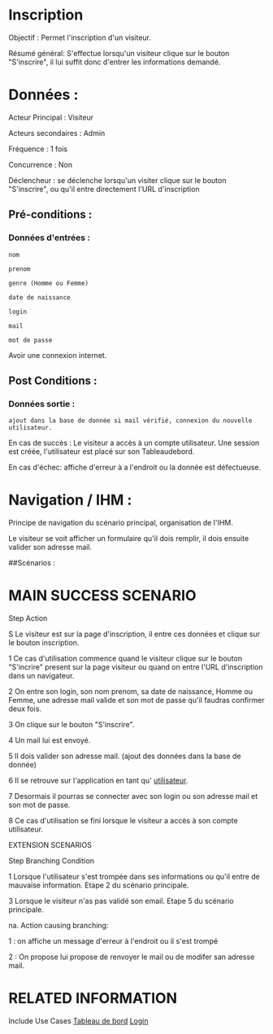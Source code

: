 # Inscription


Objectif :  Permet l'inscription d'un visiteur.

Résumé général: S'effectue lorsqu'un visiteur clique sur le bouton "S'inscrire", il lui suffit donc d'entrer les informations demandé.

# Données :

Acteur Principal : Visiteur

Acteurs secondaires : Admin

Fréquence   : 1 fois

Concurrence : Non

Déclencheur : se déclenche lorsqu'un visiter clique sur le bouton "S'inscrire", ou qu'il entre directement l'URL d'inscription

## Pré-conditions :

### Données d'entrées :
	nom 

	prenom

	genre (Homme ou Femme)

	date de naissance

	login

	mail

	mot de passe

Avoir une connexion internet.

## Post Conditions :

### Données sortie :
	
	ajout dans la base de donnée si mail vérifié, connexion du nouvelle utilisateur.


En cas de succès : Le visiteur a accès à un compte utilisateur. Une session est créée, l'utilisateur est placé sur son Tableaudebord.


En cas d'échec: affiche d'erreur à a l'endroit ou la donnée est défectueuse.

# Navigation / IHM  :

Principe de navigation du scénario principal, organisation de l'IHM.

Le visiteur se voit afficher un formulaire qu'il dois remplir, il dois ensuite valider son adresse mail.

##Scénarios :

# MAIN SUCCESS SCENARIO

Step    Action

S    Le visiteur est sur la page d'inscription, il entre ces données et clique sur le bouton inscription.

1    Ce cas d'utilisation commence quand le visiteur clique sur le bouton "S'incrire" present sur la page visiteur ou quand on entre l'URL d'inscription dans un navigateur.

2    On entre son login, son nom prenom, sa date de naissance, Homme ou Femme, une adresse mail valide et son mot de passe qu'il faudras confirmer deux fois.

3    On clique sur le bouton "S'inscrire".

4 	 Un mail lui est envoyé.

5	 Il dois valider son adresse mail. (ajout des données dans la base de donnée)

6	 Il se retrouve sur l'application en tant qu' [utilisateur](/tableaudebord.md). 

7	 Desormais il pourras se connecter avec son login ou son adresse mail et son mot de passe.

8    Ce cas d'utilisation se fini lorsque le visiteur a accès à son compte utilisateur.


EXTENSION SCENARIOS

Step    Branching Condition

1	 Lorsque l'utilisateur s'est trompée dans ses informations ou qu'il entre de mauvaise information. Etape 2 du scénario principale.

3	 Lorsque le visiteur n'as pas validé son email. Etape 5 du scénario principale.

na.  Action causing branching:

1 : on affiche un message d'erreur à l'endroit ou il s'est trompé

2 : On propose lui propose de renvoyer le mail ou de modifer san adresse mail.


# RELATED INFORMATION

Include Use Cases    [Tableau de bord](/tableaudebord.md) [Login](/login.md) 
 
